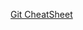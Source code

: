[Git CheatSheet](https://github.com/DrVicki/git_github_training/blob/main/SWTM-2088_Atlassian-Git-Cheatsheet.pdf?short_path=f27d6e6)